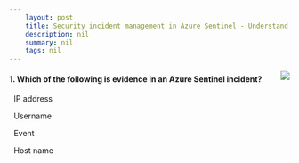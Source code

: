 ```yaml
---
    layout: post
    title: Security incident management in Azure Sentinel - Understand evidence and entities
    description: nil
    summary: nil
    tags: nil
---
```



 <a target="_blank" href="https://docs.microsoft.com/en-us/learn/modules/incident-management-sentinel/4-understand-evidence-entities/"><i class="fas fa-external-link-alt"></i> </a>
 <img align="right" src="https://docs.microsoft.com/en-us/learn/achievements/incident-management-sentinel.svg">
####  1. Which of the following is evidence in an Azure Sentinel incident?


<i class='far fa-square'></i> &nbsp;&nbsp;IP address

<i class='far fa-square'></i> &nbsp;&nbsp;Username

<i class='fas fa-check-square' style='color: Dodgerblue;'></i> &nbsp;&nbsp;Event

<i class='far fa-square'></i> &nbsp;&nbsp;Host name
<br />
<br />
<br />
